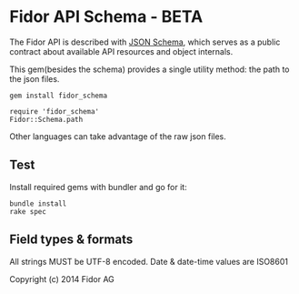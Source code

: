# Fidor API Schema - BETA

The Fidor API is described with [JSON Schema](http://json-schema.org), which serves
as a public contract about available API resources and object internals.

This gem(besides the schema) provides a single utility method: the path to the
json files.

    gem install fidor_schema
    
    require 'fidor_schema'
    Fidor::Schema.path

Other languages can take advantage of the raw json files.

## Test

Install required gems with bundler and go for it:

    bundle install
    rake spec

## Field types & formats

All strings MUST be UTF-8 encoded. Date & date-time values are ISO8601

Copyright (c) 2014 Fidor AG
